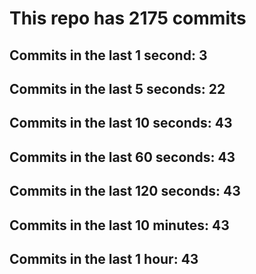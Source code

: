 # This repo has 2175 commits

## Commits in the last 1 second: 3
## Commits in the last 5 seconds: 22
## Commits in the last 10 seconds: 43
## Commits in the last 60 seconds: 43
## Commits in the last 120 seconds: 43
## Commits in the last 10 minutes: 43
## Commits in the last 1 hour: 43

